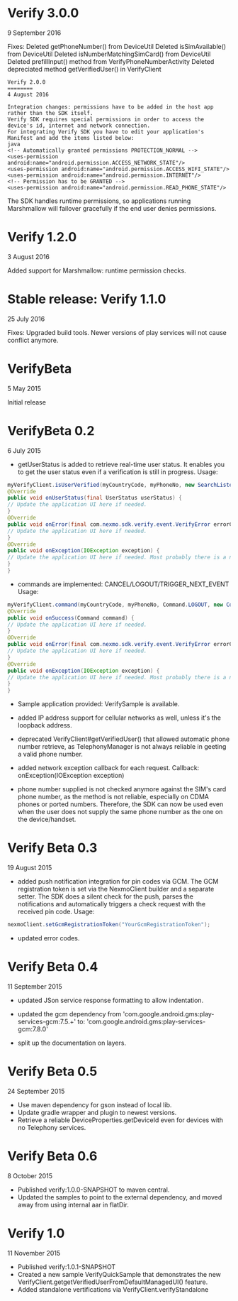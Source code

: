 Verify 3.0.0
========
9 September 2016

Fixes:
Deleted getPhoneNumber() from DeviceUtil
Deleted isSimAvailable() from DeviceUtil
Deleted isNumberMatchingSimCard() from DeviceUtil
Deleted prefillInput()  method from VerifyPhoneNumberActivity
Deleted depreciated method getVerifiedUser() in VerifyClient

```
Verify 2.0.0
========
4 August 2016

Integration changes: permissions have to be added in the host app rather than the SDK itself.
Verify SDK requires special permissions in order to access the device's id, internet and network connection.
For integrating Verify SDK you have to edit your application's Manifest and add the items listed below:
java
<!-- Automatically granted permissions PROTECTION_NORMAL -->
<uses-permission android:name="android.permission.ACCESS_NETWORK_STATE"/>
<uses-permission android:name="android.permission.ACCESS_WIFI_STATE"/>
<uses-permission android:name="android.permission.INTERNET"/>
<!-- Permission has to be GRANTED -->
<uses-permission android:name="android.permission.READ_PHONE_STATE"/>
```

The SDK handles runtime permissions, so applications running Marshmallow will failover gracefully if the end user denies permissions.

Verify 1.2.0
========
3 August 2016

Added support for Marshmallow: runtime permission checks.


Stable release: Verify 1.1.0
========
25 July 2016

Fixes:
Upgraded build tools.
Newer versions of play services will not cause conflict anymore.

VerifyBeta
========
5 May 2015

Initial release


VerifyBeta 0.2
========
6 July 2015

- getUserStatus is added to retrieve real-time user status. It enables you to get the user status even if a verification is still in progress.
Usage:
```java
myVerifyClient.isUserVerified(myCountryCode, myPhoneNo, new SearchListener() {
@Override
public void onUserStatus(final UserStatus userStatus) {
// Update the application UI here if needed.
}
@Override
public void onError(final com.nexmo.sdk.verify.event.VerifyError errorCode, final String errorMessage) {
// Update the application UI here if needed.
}
@Override
public void onException(IOException exception) {
// Update the application UI here if needed. Most probably there is a network connectivity exception.
}
}
```

- commands are implemented: CANCEL/LOGOUT/TRIGGER_NEXT_EVENT
Usage:
```java
myVerifyClient.command(myCountryCode, myPhoneNo, Command.LOGOUT, new CommandListener() {
@Override
public void onSuccess(Command command) {
// Update the application UI here if needed.
}
@Override
public void onError(final com.nexmo.sdk.verify.event.VerifyError errorCode, final String errorMessage) {
// Update the application UI here if needed.
}
@Override
public void onException(IOException exception) {
// Update the application UI here if needed. Most probably there is a network connectivity exception.
}
}
```

- Sample application provided: VerifySample is available.

- added IP address support for cellular networks as well, unless it's the loopback address.

- deprecated VerifyClient#getVerifiedUser() that allowed automatic phone number retrieve, as TelephonyManager is not always reliable in geeting a valid phone number.

- added network exception callback for each request. Callback: onException(IOException exception)

- phone number supplied is not checked anymore against the SIM's card phone number, as the method is not reliable, especially on CDMA phones or ported numbers. Therefore, the SDK can now be used even when the user does not supply the same phone number as the one on the device/handset.


Verify Beta 0.3
========
19 August 2015

- added push notification integration for pin codes via GCM. The GCM registration token is set via the NexmoClient builder and a separate setter.
The SDK does a silent check for the push, parses the notifications and automatically triggers a check request with the received pin code.
Usage:
```java
nexmoClient.setGcmRegistrationToken("YourGcmRegistrationToken");
```

- updated error codes.


Verify Beta 0.4
========
11 September 2015

- updated JSon service response formatting to allow indentation.

- updated the gcm dependency from 'com.google.android.gms:play-services-gcm:7.5.+' to: 'com.google.android.gms:play-services-gcm:7.8.0'

- split up the documentation on layers.


Verify Beta 0.5
========
24 September 2015

- Use maven dependency for gson instead of local lib.
- Update gradle wrapper and plugin to newest versions.
- Retrieve a reliable DeviceProperties.getDeviceId even for devices with no Telephony services.


Verify Beta 0.6
========
8 October 2015

- Published verify:1.0.0-SNAPSHOT to maven central.
- Updated the samples to point to the external dependency, and moved away from using internal aar in flatDir.


Verify 1.0
========
11 November 2015

- Published verify:1.0.1-SNAPSHOT
- Created a new sample VerifyQuickSample that demonstrates the new VerifyClient.getgetVerifiedUserFromDefaultManagedUI() feature.
- Added standalone vertifications via VerifyClient.verifyStandalone
